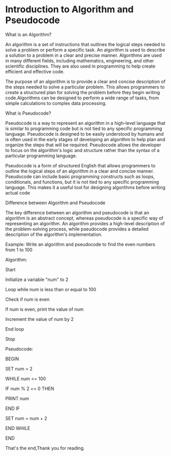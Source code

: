 # Introduction to Algorithm and Pseudocode

What is an Algorithm?

An algorithm is a set of instructions that outlines the logical steps needed to solve a problem or perform a specific task. An algorithm is used to describe a solution to a problem in a clear and precise manner. Algorithms are used in many different fields, including mathematics, engineering, and other scientific disciplines. They are also used in programming to help create efficient and effective code.

The purpose of an algorithm is to provide a clear and concise description of the steps needed to solve a particular problem. This allows programmers to create a structured plan for solving the problem before they begin writing code.Algorithms can be designed to perform a wide range of tasks, from simple calculations to complex data processing.

What is Pseudocode?

Pseudocode is a way to represent an algorithm in a high-level language that is similar to programming code but is not tied to any specific programming language. Pseudocode is designed to be easily understood by humans and is often used in the early stages of developing an algorithm to help plan and organize the steps that will be required. Pseudocode allows the developer to focus on the algorithm's logic and structure rather than the syntax of a particular programming language.

Pseudocode is a form of structured English that allows programmers to outline the logical steps of an algorithm in a clear and concise manner. Pseudocode can include basic programming constructs such as loops, conditionals, and functions, but it is not tied to any specific programming language. This makes it a useful tool for designing algorithms before writing actual code

Difference between Algorithm and Pseudocode

The key difference between an algorithm and pseudocode is that an algorithm is an abstract concept, whereas pseudocode is a specific way of representing an algorithm. An algorithm provides a high-level description of the problem-solving process, while pseudocode provides a detailed description of the algorithm's implementation.

Example: Write an algorithm and pseudocode to find the even numbers from 1 to 100

Algorithm:

Start

Initialize a variable "num" to 2

Loop while num is less than or equal to 100

Check if num is even

If num is even, print the value of num

Increment the value of num by 2

End loop

Stop

Pseudocode:

BEGIN

SET num = 2

WHILE num &lt;= 100

IF num % 2 == 0 THEN

PRINT num

END IF

SET num = num + 2

END WHILE

END

That's the end,Thank you for reading.